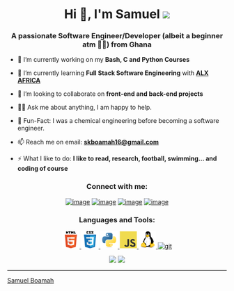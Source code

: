 <h1 align="center">Hi 👋, I'm Samuel <img height="40" src="https://emoji.gg/assets/emoji/7333-parrotdance.gif"></h1>
<h3 align="center">A passionate Software Engineer/Developer (albeit a beginner atm 🎃✨) from Ghana</h3>

- 🔭 I’m currently working on my **Bash, C and Python Courses**

- 🌱 I’m currently learning **Full Stack Software Engineering** with **[ALX AFRICA](https://www.alxafrica.com/)**

- 👯 I’m looking to collaborate on **front-end and back-end projects**

- 👨‍💻 Ask me about anything, I am happy to help.

- 🎈 Fun-Fact: I was a chemical engineering before becoming a software engineer.

- 📫 Reach me on email: **skboamah16@gmail.com**

- ⚡ What I like to do: **I like to read, research, football, swimming... and coding of course**

<h3 align="center">Connect with me:</h3>
<div align="center">

[![image](https://img.shields.io/badge/LinkedIn-0077B5?style=for-the-badge&logo=linkedin&logoColor=white)](https://www.linkedin.com/in/samuel-boamah-622579a4/)
[![image](https://img.shields.io/badge/Instagram-E4405F?style=for-the-badge&logo=instagram&logoColor=white)](https://www.instagram.com/engineersam_/)
[![image](https://img.shields.io/badge/Twitter-1DA1F2?style=for-the-badge&logo=twitter&logoColor=white)](https://twitter.com/samboamah_)
[![image](https://img.shields.io/badge/Gmail-D14836?style=for-the-badge&logo=gmail&logoColor=white)](mailto:skboamah16@gmail.com)
  
</div>

<h3 align="center">Languages and Tools:</h3>

<p align="center"> 
  <a href="https://www.w3.org/html/" target="_blank"> 
    <img src="https://raw.githubusercontent.com/devicons/devicon/master/icons/html5/html5-original-wordmark.svg" alt="html5" width="40" height="40"/> 
  </a>
  <a href="https://www.w3schools.com/css/" target="_blank"> 
    <img src="https://raw.githubusercontent.com/devicons/devicon/master/icons/css3/css3-original-wordmark.svg" alt="css3" width="40" height="40"/> 
  </a> 
  <a href="https://www.python.org" target="_blank"> 
    <img src="https://raw.githubusercontent.com/devicons/devicon/master/icons/python/python-original.svg" alt="python" width="40" height="40"/> 
  </a>  
  <a href="https://developer.mozilla.org/en-US/docs/Web/JavaScript" target="_blank"> 
    <img src="https://raw.githubusercontent.com/devicons/devicon/master/icons/javascript/javascript-original.svg" alt="javascript" width="40" height="40"/> 
  </a> 
  <a href="https://www.linux.org/" target="_blank"> 
    <img src="https://raw.githubusercontent.com/devicons/devicon/master/icons/linux/linux-original.svg" alt="linux" width="40" height="40"/> 
  </a> 
  <a href="https://git-scm.com/" target="_blank"> 
    <img src="https://www.vectorlogo.zone/logos/git-scm/git-scm-icon.svg" alt="git" width="40" height="40"/> 
  </a>
</p>

<p align= "center">
  <img height= "150" src="https://github-readme-stats.vercel.app/api?username=samboamah&theme=react&show_icons=true&include_all_commits=true" />
  <img height= "150" src="https://github-readme-stats.vercel.app/api/top-langs/?username=samboamah&theme=react&layout=compact" />
</p>

------

[Samuel Boamah](https://github.com/samboamah)
